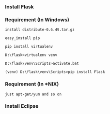 ### Install Flask

### Requirement (In Windows)

```
install distribute-0.6.49.tar.gz

easy_install pip

pip install virtualenv

D:\flask>virtualenv venv

D:\flask\venv\Scripts>activate.bat

(venv) D:\flask\venv\Scripts>pip install Flask

```

### Requirement (In *NIX)

```
just apt-get/yum and so on
```

### Install Eclipse 
